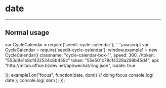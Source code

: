 # date

---

## Normal usage
<script type="text/javascript" src="http://scdn.bozhong.com/source/common/js/jquery.min.js"></script>

<div class="cycle-calendar-box-1"></div>
var CycleCalendar = require('seedit-cycle-calendar');
````javascript
var CycleCalendar = require('seedit-cycle-calendar');
window.example1 = new CycleCalendar({
	classname: "cycle-calendar-box-1",
	speed: 300,
	//token: "553d9e1b8cf432534c8b459c"
	token: "55e501c78cf4328a298b45d4",
	api: "http://mitao.office.bzdev.net/api/wechat/ring.json",
	isdate: true

});
example1.on("focus", function(date, dom){
	// doing focus
	console.log( date );
	console.log( dom );
});
````